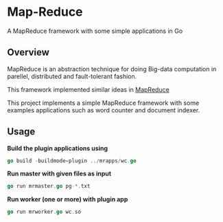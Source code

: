 # Map-Reduce
A MapReduce framework with some simple applications in Go

## Overview
MapReduce is an abstraction technique for doing Big-data computation in
parellel, distributed and fault-tolerant fashion.

This framework implemented similar ideas in [MapReduce](https://pdos.csail.mit.edu/6.824/papers/mapreduce.pdf)

This project implements a simple MapReduce framework with some examples
applications such as word counter and document indexer.

## Usage

**Build the plugin applications using**
```go
go build -buildmode=plugin ../mrapps/wc.go
```

**Run master with given files as input**
```go
go run mrmaster.go pg-*.txt
```

**Run worker (one or more) with plugin app**
```go
go run mrworker.go wc.so
```

